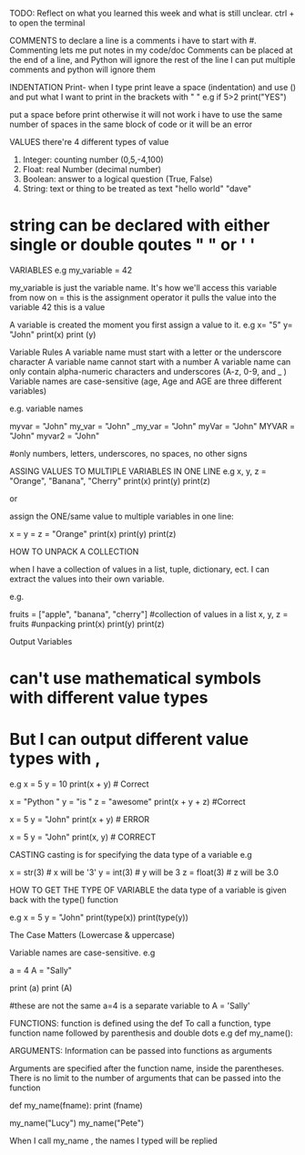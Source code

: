TODO: Reflect on what you learned this week and what is still unclear.
ctrl + to open the terminal

COMMENTS
to declare a line is a comments i have to start with #. Commenting lets me put notes in my code/doc
Comments can be placed at the end of a line, and Python will ignore the rest of the line
I can put multiple comments and python will ignore them

INDENTATION
Print- when I type print leave a space (indentation) and use () and put what I want to print in the brackets with " "
e.g
if 5>2
print("YES")

put a space before print otherwise it will not work
i have to use the same number of spaces in the same block of code or it will be an error

VALUES
there're 4 different types of value

1. Integer: counting number (0,5,-4,100)
2. Float: real Number (decimal number)
3. Boolean: answer to a logical question (True, False)
4. String: text or thing to be treated as text "hello world" "dave"

# string can be declared with either single or double qoutes " " or ' '

VARIABLES
e.g my_variable = 42

my_variable is just the variable name. It's how we'll access this variable from now on
= this is the assignment operator it pulls the value into the variable
42 this is a value

A variable is created the moment you first assign a value to it.
e.g
x= "5"
y= "John"
print(x)
print (y)

Variable Rules
A variable name must start with a letter or the underscore character
A variable name cannot start with a number
A variable name can only contain alpha-numeric characters and underscores (A-z, 0-9, and \_ )
Variable names are case-sensitive (age, Age and AGE are three different variables)

e.g. variable names

myvar = "John"
my_var = "John"
\_my_var = "John"
myVar = "John"
MYVAR = "John"
myvar2 = "John"

#only numbers, letters, underscores, no spaces, no other signs

ASSING VALUES TO MULTIPLE VARIABLES IN ONE LINE
e.g
x, y, z = "Orange", "Banana", "Cherry"
print(x)
print(y)
print(z)

or

assign the ONE/same value to multiple variables in one line:

x = y = z = "Orange"
print(x)
print(y)
print(z)

HOW TO UNPACK A COLLECTION

when I have a collection of values in a list, tuple, dictionary, ect. I can extract the values into their own variable.

e.g.

fruits = ["apple", "banana", "cherry"] #collection of values in a list
x, y, z = fruits #unpacking
print(x)
print(y)
print(z)

Output Variables

# can't use mathematical symbols with different value types

# But I can output different value types with ,

e.g
x = 5
y = 10
print(x + y) # Correct

x = "Python "
y = "is "
z = "awesome"
print(x + y + z) #Correct

x = 5
y = "John"
print(x + y) # ERROR

x = 5
y = "John"
print(x, y) # CORRECT

CASTING
casting is for specifying the data type of a variable
e.g

x = str(3) # x will be '3'
y = int(3) # y will be 3
z = float(3) # z will be 3.0

HOW TO GET THE TYPE OF VARIABLE
the data type of a variable is given back with the type() function

e.g
x = 5
y = "John"
print(type(x))
print(type(y))

The Case Matters (Lowercase & uppercase)

Variable names are case-sensitive.
e.g

a = 4
A = "Sally"

print (a)
print (A)

#these are not the same a=4 is a separate variable to A = 'Sally'

FUNCTIONS:
function is defined using the def
To call a function, type function name followed by parenthesis and double dots
e.g def my_name():

ARGUMENTS:
Information can be passed into functions as arguments

Arguments are specified after the function name, inside the parentheses. There is no limit to the number of arguments that can be passed into the function

def my_name(fname):
print (fname)

my_name("Lucy")
my_name("Pete")

When I call my_name , the names I typed will be replied
